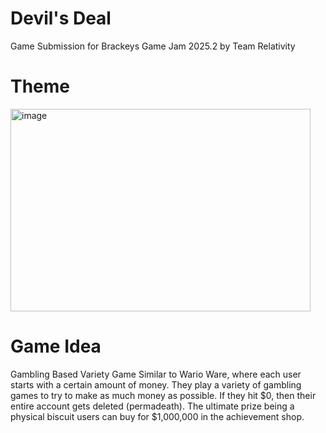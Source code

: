 # Devil's Deal
Game Submission for Brackeys Game Jam 2025.2 by Team Relativity

# Theme
<img width="480" height="324" alt="image" src="https://github.com/user-attachments/assets/b470d275-2b84-487f-85d2-097fba9c7c2f" />

# Game Idea
Gambling Based Variety Game Similar to Wario Ware, where each user starts with a certain amount of money.
They play a variety of gambling games to try to make as much money as possible. 
If they hit $0, then their entire account gets deleted (permadeath).
The ultimate prize being a physical biscuit users can buy for $1,000,000 in the achievement shop.
